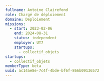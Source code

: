 ```yaml
---
fullname: Antoine Clairefond
role: Chargé de déploiement
domaine: Déploiement
missions:
  - start: 2023-02-06
    end: 2024-08-31
    status: independent
    employer: UT7
    startups:
      - collectif_objets
startups:
  - collectif_objets
memberType: beta
uuid: ac14ae8e-7c4f-4bde-bf6f-866b09136572
---
```

